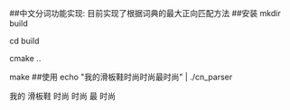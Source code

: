 ##中文分词功能实现:
目前实现了根据词典的最大正向匹配方法
##安装
mkdir build

cd build

cmake ..

make
##使用
echo "我的滑板鞋时尚时尚最时尚" | ./cn_parser 

我的 滑板鞋 时尚 时尚 最 时尚